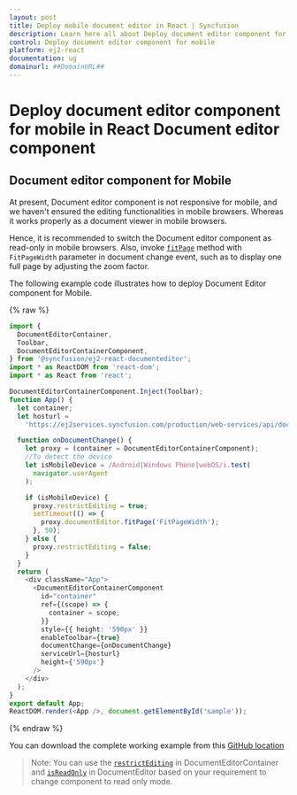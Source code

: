 ```yaml
---
layout: post
title: Deploy mobile document editor in React | Syncfusion
description: Learn here all about Deploy document editor component for mobile in Syncfusion React Document editor component of Syncfusion Essential JS 2 and more.
control: Deploy document editor component for mobile 
platform: ej2-react
documentation: ug
domainurl: ##DomainURL##
---
```


# Deploy document editor component for mobile in React Document editor component

## Document editor component for Mobile

At present, Document editor component is not responsive for mobile, and we haven't ensured the editing functionalities in mobile browsers. Whereas it works properly as a document viewer in mobile browsers.

Hence, it is recommended to switch the Document editor component as read-only in mobile browsers. Also, invoke [`fitPage`](https://ej2.syncfusion.com/react/documentation/api/document-editor/#fitpage/) method with `FitPageWidth` parameter in document change event, such as to display one full page by adjusting the zoom factor.

The following example code illustrates how to deploy Document Editor component for Mobile.

{% raw %}

```ts
import {
  DocumentEditorContainer,
  Toolbar,
  DocumentEditorContainerComponent,
} from '@syncfusion/ej2-react-documenteditor';
import * as ReactDOM from 'react-dom';
import * as React from 'react';

DocumentEditorContainerComponent.Inject(Toolbar);
function App() {
  let container;
  let hosturl =
    'https://ej2services.syncfusion.com/production/web-services/api/documenteditor/';

  function onDocumentChange() {
    let proxy = (container = DocumentEditorContainerComponent);
    //To detect the device
    let isMobileDevice = /Android|Windows Phone|webOS/i.test(
      navigator.userAgent
    );

    if (isMobileDevice) {
      proxy.restrictEditing = true;
      setTimeout(() => {
        proxy.documentEditor.fitPage('FitPageWidth');
      }, 50);
    } else {
      proxy.restrictEditing = false;
    }
  }
  return (
    <div className="App">
      <DocumentEditorContainerComponent
        id="container"
        ref={(scope) => {
          container = scope;
        }}
        style={{ height: '590px' }}
        enableToolbar={true}
        documentChange={onDocumentChange}
        serviceUrl={hosturl}
        height={'590px'}
      />
    </div>
  );
}
export default App;
ReactDOM.render(<App />, document.getElementById('sample'));


```
{% endraw %}

You can download the complete working example from this [GitHub location](https://github.com/SyncfusionExamples/Deploy-Document-Editor-in-Mobile-Friendly-Web-page/)

>Note: You can use the [`restrictEditing`](https://ej2.syncfusion.com/react/documentation/api/document-editor-container/#restrictediting) in DocumentEditorContainer and [`isReadOnly`](https://ej2.syncfusion.com/react/documentation/api/document-editor/#isreadonly) in DocumentEditor based on your requirement to change component to read only mode.